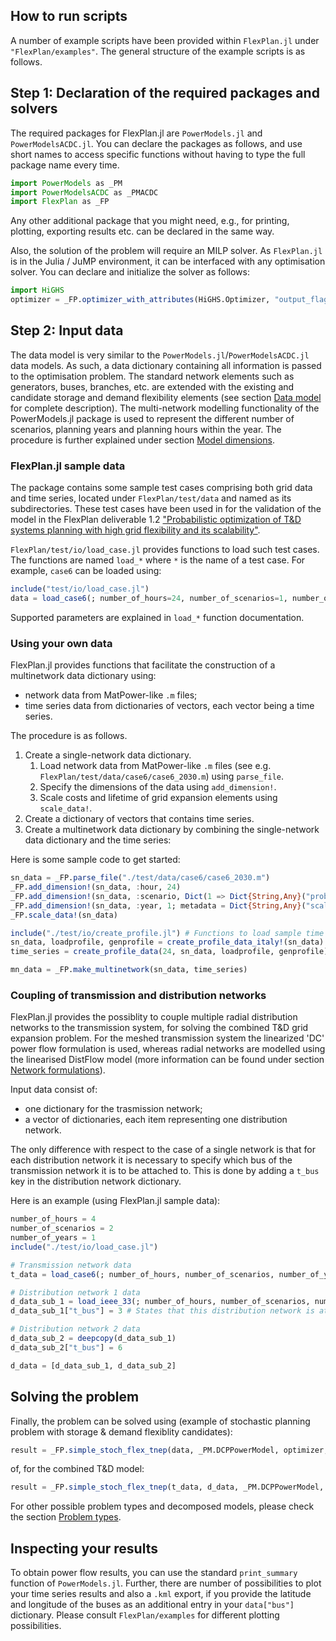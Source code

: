 ## How to run scripts

A number of example scripts have been provided within `FlexPlan.jl` under `"FlexPlan/examples"`. The general structure of the example scripts is as follows.

## Step 1: Declaration of the required packages and solvers

The required packages for FlexPlan.jl are `PowerModels.jl` and `PowerModelsACDC.jl`. You can declare the packages as follows, and use short names to access specific functions without having to type the full package name every time.

``` julia
import PowerModels as _PM
import PowerModelsACDC as _PMACDC
import FlexPlan as _FP
```
Any other additional package that you might need, e.g., for printing, plotting, exporting results etc. can be declared in the same way.

Also, the solution of the problem will require an MILP solver. As ```FlexPlan.jl``` is in the Julia / JuMP environment, it can be interfaced with any optimisation solver. You can declare and initialize the solver as follows:

``` julia
import HiGHS
optimizer = _FP.optimizer_with_attributes(HiGHS.Optimizer, "output_flag"=>false)
```

## Step 2: Input data

The data model is very similar to the `PowerModels.jl`/`PowerModelsACDC.jl` data models. As such, a data dictionary containing all information is passed to the optimisation problem. The standard network elements such as generators, buses, branches, etc. are extended with the existing and candidate storage and demand flexibility elements (see section [Data model](@ref) for complete description). The multi-network modelling functionality of the PowerModels.jl package is used to represent the different number of scenarios, planning years and planning hours within the year. The procedure is further explained under section [Model dimensions](@ref).

### FlexPlan.jl sample data

The package contains some sample test cases comprising both grid data and time series, located under `FlexPlan/test/data` and named as its subdirectories.
These test cases have been used in for the validation of the model in the FlexPlan deliverable 1.2 ["Probabilistic optimization of T&D systems planning with high grid flexibility and its scalability"](https://flexplan-project.eu/wp-content/uploads/2021/03/D1.2_20210325_V1.0.pdf).

`FlexPlan/test/io/load_case.jl` provides functions to load such test cases.
The functions are named `load_*` where `*` is the name of a test case.
For example, `case6` can be loaded using:
```julia
include("test/io/load_case.jl")
data = load_case6(; number_of_hours=24, number_of_scenarios=1, number_of_years=1)
```
Supported parameters are explained in `load_*` function documentation.

### Using your own data

FlexPlan.jl provides functions that facilitate the construction of a multinetwork data dictionary using:
- network data from MatPower-like `.m` files;
- time series data from dictionaries of vectors, each vector being a time series.

The procedure is as follows.
1.  Create a single-network data dictionary.
    1.  Load network data from MatPower-like `.m` files (see e.g. `FlexPlan/test/data/case6/case6_2030.m`) using `parse_file`.
    2.  Specify the dimensions of the data using `add_dimension!`.
    3.  Scale costs and lifetime of grid expansion elements using `scale_data!`.
2.  Create a dictionary of vectors that contains time series.
3.  Create a multinetwork data dictionary by combining the single-network data dictionary and the time series:

Here is some sample code to get started:
```julia
sn_data = _FP.parse_file("./test/data/case6/case6_2030.m")
_FP.add_dimension!(sn_data, :hour, 24)
_FP.add_dimension!(sn_data, :scenario, Dict(1 => Dict{String,Any}("probability"=>1)))
_FP.add_dimension!(sn_data, :year, 1; metadata = Dict{String,Any}("scale_factor"=>1))
_FP.scale_data!(sn_data)

include("./test/io/create_profile.jl") # Functions to load sample time series. Use your own instead.
sn_data, loadprofile, genprofile = create_profile_data_italy!(sn_data)
time_series = create_profile_data(24, sn_data, loadprofile, genprofile) # Your time series should have the same format as this `time_series` dict

mn_data = _FP.make_multinetwork(sn_data, time_series)
```

### Coupling of transmission and distribution networks

FlexPlan.jl provides the possiblity to couple multiple radial distribution networks to the transmission system, for solving the combined T&D grid expansion problem.
For the meshed transmission system the linearized 'DC' power flow formulation is used, whereas radial networks are modelled using the linearised DistFlow model (more information can be found under section [Network formulations](@ref)).

Input data consist of:
- one dictionary for the trasmission network;
- a vector of dictionaries, each item representing one distribution network.

The only difference with respect to the case of a single network is that for each distribution network it is necessary to specify which bus of the transmission network it is to be attached to.
This is done by adding a `t_bus` key in the distribution network dictionary.

Here is an example (using FlexPlan.jl sample data):
```julia
number_of_hours = 4
number_of_scenarios = 2
number_of_years = 1
include("./test/io/load_case.jl")

# Transmission network data
t_data = load_case6(; number_of_hours, number_of_scenarios, number_of_years)

# Distribution network 1 data
d_data_sub_1 = load_ieee_33(; number_of_hours, number_of_scenarios, number_of_years)
d_data_sub_1["t_bus"] = 3 # States that this distribution network is attached to bus 3 of transmission network

# Distribution network 2 data
d_data_sub_2 = deepcopy(d_data_sub_1)
d_data_sub_2["t_bus"] = 6

d_data = [d_data_sub_1, d_data_sub_2]
```

## Solving the problem

Finally, the problem can be solved using (example of stochastic planning problem with storage & demand flexiblity candidates):

```julia
result = _FP.simple_stoch_flex_tnep(data, _PM.DCPPowerModel, optimizer; setting=Dict("conv_losses_mp"=>false))
```
of, for the combined T&D model:
```julia
result = _FP.simple_stoch_flex_tnep(t_data, d_data, _PM.DCPPowerModel, _FP.BFARadPowerModel, optimizer; t_setting=Dict("conv_losses_mp"=>false))
```

For other possible problem types and decomposed models, please check the section [Problem types](@ref).

## Inspecting your results

To obtain power flow results, you can use the standard `print_summary` function of `PowerModels.jl`.
Further, there are number of possibilities to plot your time series results and also a `.kml` export, if you provide the latitude and longitude of the buses as an additional entry in your `data["bus"]` dictionary.
Please consult `FlexPlan/examples` for different plotting possibilities.
